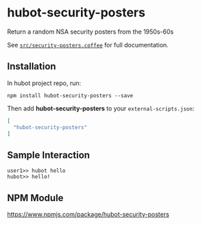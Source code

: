 # hubot-security-posters

Return a random NSA security posters from the 1950s-60s

See [`src/security-posters.coffee`](src/security-posters.coffee) for full documentation.

## Installation

In hubot project repo, run:

`npm install hubot-security-posters --save`

Then add **hubot-security-posters** to your `external-scripts.json`:

```json
[
  "hubot-security-posters"
]
```

## Sample Interaction

```
user1>> hubot hello
hubot>> hello!
```

## NPM Module

https://www.npmjs.com/package/hubot-security-posters
